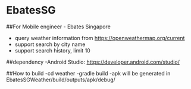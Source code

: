 # EbatesSG

##For Mobile engineer - Ebates Singapore
- query weather information from https://openweathermap.org/current
- support search by city name
- support search history, limit 10

##dependency
-Android Studio: https://developer.android.com/studio/

##How to build
-cd weather
-gradle build
-apk will be generated in EbatesSGWeather/build/outputs/apk/debug/

